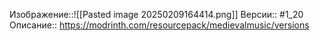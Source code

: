 Изображение::![[Pasted image 20250209164414.png]]
Версии:: #1_20
Описание:: https://modrinth.com/resourcepack/medievalmusic/versions